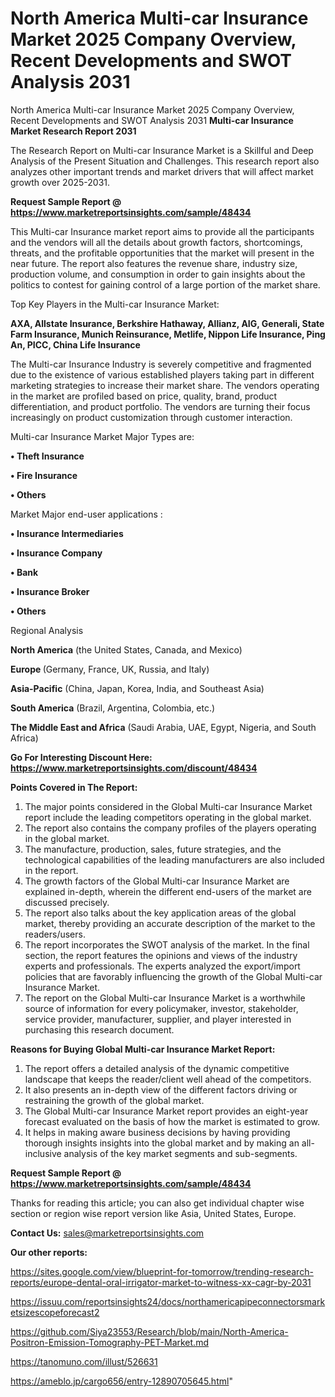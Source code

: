 # North America Multi-car Insurance Market 2025 Company Overview, Recent Developments and SWOT Analysis 2031
North America Multi-car Insurance Market 2025 Company Overview, Recent Developments and SWOT Analysis 2031
<strong>Multi-car Insurance Market Research Report 2031</strong>

The Research Report on Multi-car Insurance Market is a Skillful and Deep Analysis of the Present Situation and Challenges. This research report also analyzes other important trends and market drivers that will affect market growth over 2025-2031.

<strong>Request Sample Report @ <a href=https://www.marketreportsinsights.com/sample/48434>https://www.marketreportsinsights.com/sample/48434</a></strong>

This Multi-car Insurance market report aims to provide all the participants and the vendors will all the details about growth factors, shortcomings, threats, and the profitable opportunities that the market will present in the near future. The report also features the revenue share, industry size, production volume, and consumption in order to gain insights about the politics to contest for gaining control of a large portion of the market share.

Top Key Players in the Multi-car Insurance Market:

<strong>AXA, Allstate Insurance, Berkshire Hathaway, Allianz, AIG, Generali, State Farm Insurance, Munich Reinsurance, Metlife, Nippon Life Insurance, Ping An, PICC, China Life Insurance</strong>

The Multi-car Insurance Industry is severely competitive and fragmented due to the existence of various established players taking part in different marketing strategies to increase their market share. The vendors operating in the market are profiled based on price, quality, brand, product differentiation, and product portfolio. The vendors are turning their focus increasingly on product customization through customer interaction.

Multi-car Insurance Market Major Types are:

<strong>•  Theft Insurance

•  Fire Insurance

•  Others</strong>

Market Major end-user applications :

<strong>•  Insurance Intermediaries

•  Insurance Company

•  Bank

•  Insurance Broker

•  Others</strong>

Regional Analysis

</u><strong><b>North America</b></strong> (the United States, Canada, and Mexico)

<strong><b>Europe </b></strong>(Germany, France, UK, Russia, and Italy)

<strong><b>Asia-Pacific</b></strong> (China, Japan, Korea, India, and Southeast Asia)

<strong><b>South America</b></strong> (Brazil, Argentina, Colombia, etc.)

<strong><b>The Middle East and Africa</b></strong> (Saudi Arabia, UAE, Egypt, Nigeria, and South Africa)

<strong>Go For Interesting Discount Here: <a href=https://www.marketreportsinsights.com/discount/48434>https://www.marketreportsinsights.com/discount/48434</a></strong>

<strong>Points Covered in The Report:</strong>
<ol>
  <li>The major points considered in the Global Multi-car Insurance Market report include the leading competitors operating in the global market.</li>
  <li>The report also contains the company profiles of the players operating in the global market.</li>
  <li>The manufacture, production, sales, future strategies, and the technological capabilities of the leading manufacturers are also included in the report.</li>
  <li>The growth factors of the Global Multi-car Insurance Market are explained in-depth, wherein the different end-users of the market are discussed precisely.</li>
  <li>The report also talks about the key application areas of the global market, thereby providing an accurate description of the market to the readers/users.</li>
  <li>The report incorporates the SWOT analysis of the market. In the final section, the report features the opinions and views of the industry experts and professionals. The experts analyzed the export/import policies that are favorably influencing the growth of the Global Multi-car Insurance Market.</li>
  <li>The report on the Global Multi-car Insurance Market is a worthwhile source of information for every policymaker, investor, stakeholder, service provider, manufacturer, supplier, and player interested in purchasing this research document.</li>
</ol>
<strong>Reasons for Buying Global Multi-car Insurance Market Report:</strong>

<ol>
  <li>The report offers a detailed analysis of the dynamic competitive landscape that keeps the reader/client well ahead of the competitors.</li>
  <li>It also presents an in-depth view of the different factors driving or restraining the growth of the global market.</li>
  <li>The Global Multi-car Insurance Market report provides an eight-year forecast evaluated on the basis of how the market is estimated to grow.</li>
  <li>It helps in making aware business decisions by having providing thorough insights insights into the global market and by making an all-inclusive analysis of the key market segments and sub-segments.</li>
</ol>
<strong>Request Sample Report @ <a href=https://www.marketreportsinsights.com/sample/48434>https://www.marketreportsinsights.com/sample/48434</a></strong>


Thanks for reading this article; you can also get individual chapter wise section or region wise report version like Asia, United States, Europe.

<strong>Contact Us:</strong>
sales@marketreportsinsights.com

<strong>Our other reports:</strong>

<a href=https://sites.google.com/view/blueprint-for-tomorrow/trending-research-reports/europe-dental-oral-irrigator-market-to-witness-xx-cagr-by-2031>https://sites.google.com/view/blueprint-for-tomorrow/trending-research-reports/europe-dental-oral-irrigator-market-to-witness-xx-cagr-by-2031</a>

<a href=https://issuu.com/reportsinsights24/docs/northamericapipeconnectorsmarketsizescopeforecast2>https://issuu.com/reportsinsights24/docs/northamericapipeconnectorsmarketsizescopeforecast2</a>

<a href=https://github.com/Siya23553/Research/blob/main/North-America-Positron-Emission-Tomography-PET-Market.md>https://github.com/Siya23553/Research/blob/main/North-America-Positron-Emission-Tomography-PET-Market.md</a>

<a href=https://tanomuno.com/illust/526631>https://tanomuno.com/illust/526631</a>

<a href=https://ameblo.jp/cargo656/entry-12890705645.html>https://ameblo.jp/cargo656/entry-12890705645.html</a>"
